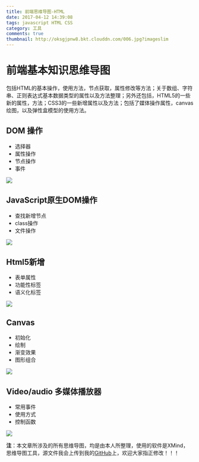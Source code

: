```yaml
---
title: 前端思维导图-HTML
date: 2017-04-12 14:39:08
tags: javascript HTML CSS 
category: 工具
comments: true
thumbnail: http://oksgjpnw8.bkt.clouddn.com/006.jpg?imageslim
---
```



# 前端基本知识思维导图

包括HTML的基本操作，使用方法，节点获取，属性修改等方法；关于数组、字符串、正则表达式基本数据类型的属性以及方法整理；另外还包括，HTML5的一些新的属性，方法；CSS3的一些新增属性以及方法；包括了媒体操作属性，canvas绘图，以及弹性盒模型的使用方法。

<!--more-->

## DOM 操作

* 选择器
* 属性操作
* 节点操作
* 事件

![](http://ooaa2t3b1.bkt.clouddn.com/dom.png)

## JavaScript原生DOM操作

* 查找新增节点
* class操作
* 文件操作

![](http://ooaa2t3b1.bkt.clouddn.com/dom-handlw.png)

## Html5新增

* 表单属性
* 功能性标签
* 语义化标签

![](http://ooaa2t3b1.bkt.clouddn.com/h5.png)


## Canvas

* 初始化
* 绘制
* 渐变效果
* 图形组合

![](http://ooaa2t3b1.bkt.clouddn.com/cavas.png)

## Video/audio 多媒体播放器

* 常用事件
* 使用方式
* 控制函数

![](http://ooaa2t3b1.bkt.clouddn.com/media.png)


**注**：本文章所涉及的所有思维导图，均是由本人所整理，使用的软件是XMind，思维导图工具，源文件我会上传到我的[GitHub](https://github.com/PetPanda/xmind-map)上，欢迎大家指正修改！！！